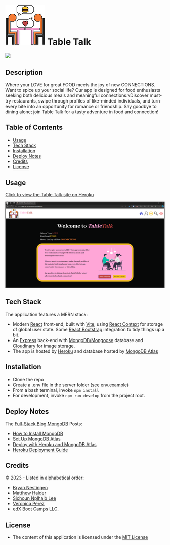 # [![Table Talk home page welcoming visitors to signup or login to connect with other foodies.](/client/public/assets/TableTalk.png)](https://table-talk-5dc7ec66643d.herokuapp.com/) Table Talk


[![](https://img.shields.io/badge/License-MIT_License-blue)](https://choosealicense.com/licenses/mit/)

## Description

Where your LOVE for great FOOD meets the joy of new CONNECTIONS. Want to spice up your social life? Our app is designed for food enthusiasts seeking both delicious meals and meaningful connections.vDiscover must-try restaurants, swipe through profiles of like-minded individuals, and turn every bite into an opportunity for romance or friendship. Say goodbye to dining alone; join Table Talk for a tasty adventure in food and connection!


## Table of Contents
- [Usage](#usage)
- [Tech Stack](#tech-stack)
- [Installation](#installation)
- [Deploy Notes](#deploy-notes)
- [Credits](#credits)
- [License](#license)

## Usage

[Click to view the Table Talk site on Heroku](https://table-talk-5dc7ec66643d.herokuapp.com/)

[![Table Talk home page welcoming visitors to signup or login to connect with other foodies.](/table-talk-home.png)](https://table-talk-5dc7ec66643d.herokuapp.com/)

## Tech Stack 
The application features a MERN stack:
- Modern [React](https://react.dev/) front-end, built with [Vite](https://vitejs.dev/), using [React Context](https://react.dev/reference/react/createContext) for storage of global user state. Some [React Bootstrap](https://react-bootstrap.netlify.app/) integration to tidy things up a bit.
- An [Express](https://expressjs.com/) back-end with [MongoDB/Mongoose](https://www.mongodb.com/) database and [Cloudinary](https://cloudinary.com/) for image storage.
- The app is hosted by [Heroku](https://dashboard.heroku.com/apps) and database hosted by [MongoDB Atlas](https://www.mongodb.com/)

## Installation 
- Clone the repo
- Create a .env file in the server folder (see env.example)
- From a bash terminal, invoke `npm install`
- For development, invoke `npm run develop` from the project root.

## Deploy Notes
The [Full-Stack Blog MongoDB](https://coding-boot-camp.github.io/full-stack/categories/mongodb) Posts:
- [How to Install MongoDB](https://coding-boot-camp.github.io/full-stack/mongodb/how-to-install-mongodb)
- [Set Up MongoDB Atlas](https://coding-boot-camp.github.io/full-stack/mongodb/how-to-set-up-mongodb-atlas)
- [Deploy with Heroku and MongoDB Atlas](https://coding-boot-camp.github.io/full-stack/mongodb/deploy-with-heroku-and-mongodb-atlas)
- [Heroku Deployment Guide](https://coding-boot-camp.github.io/full-stack/heroku/heroku-deployment-guide)


## Credits
© 2023 - Listed in alphabetical order:
- [Bryan Nestingen](https://bryan-nestingen.com)
- [Matthew Halder](https://github.com/mhalder4) 
- [Sichoun Nplhaib Lee](https://github.com/DDXP3)
- [Veronica Perez](https://github.com/VernPG)
- edX Boot Camps LLC.


## License

- The content of this application is licensed under the [MIT License](https://choosealicense.com/licenses/mit/)



